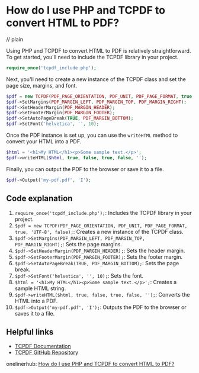 # How do I use PHP and TCPDF to convert HTML to PDF?
// plain

Using PHP and TCPDF to convert HTML to PDF is relatively straightforward. To get started, you'll need to include the TCPDF library in your project.

```php
require_once('tcpdf_include.php');
```

Next, you'll need to create a new instance of the TCPDF class and set the page size, margins, and font.

```php
$pdf = new TCPDF(PDF_PAGE_ORIENTATION, PDF_UNIT, PDF_PAGE_FORMAT, true, 'UTF-8', false);
$pdf->SetMargins(PDF_MARGIN_LEFT, PDF_MARGIN_TOP, PDF_MARGIN_RIGHT);
$pdf->SetHeaderMargin(PDF_MARGIN_HEADER);
$pdf->SetFooterMargin(PDF_MARGIN_FOOTER);
$pdf->SetAutoPageBreak(TRUE, PDF_MARGIN_BOTTOM);
$pdf->SetFont('helvetica', '', 10);
```

Once the PDF instance is set up, you can use the `writeHTML` method to convert your HTML into a PDF.

```php
$html = '<h1>My HTML</h1><p>Some sample text.</p>';
$pdf->writeHTML($html, true, false, true, false, '');
```

Finally, you can output the PDF to the browser or save it to a file.

```php
$pdf->Output('my-pdf.pdf', 'I');
```

## Code explanation


1. `require_once('tcpdf_include.php');`: Includes the TCPDF library in your project.
2. `$pdf = new TCPDF(PDF_PAGE_ORIENTATION, PDF_UNIT, PDF_PAGE_FORMAT, true, 'UTF-8', false);`: Creates a new instance of the TCPDF class.
3. `$pdf->SetMargins(PDF_MARGIN_LEFT, PDF_MARGIN_TOP, PDF_MARGIN_RIGHT);`: Sets the page margins.
4. `$pdf->SetHeaderMargin(PDF_MARGIN_HEADER);`: Sets the header margin.
5. `$pdf->SetFooterMargin(PDF_MARGIN_FOOTER);`: Sets the footer margin.
6. `$pdf->SetAutoPageBreak(TRUE, PDF_MARGIN_BOTTOM);`: Sets the page break.
7. `$pdf->SetFont('helvetica', '', 10);`: Sets the font.
8. `$html = '<h1>My HTML</h1><p>Some sample text.</p>';`: Creates a sample HTML string.
9. `$pdf->writeHTML($html, true, false, true, false, '');`: Converts the HTML into a PDF.
10. `$pdf->Output('my-pdf.pdf', 'I');`: Outputs the PDF to the browser or saves it to a file.

## Helpful links

- [TCPDF Documentation](https://tcpdf.org/docs.php)
- [TCPDF GitHub Repository](https://github.com/tecnickcom/TCPDF)

onelinerhub: [How do I use PHP and TCPDF to convert HTML to PDF?](https://onelinerhub.com/php-tcpdf/how-do-i-use-php-and-tcpdf-to-convert-html-to-pdf)